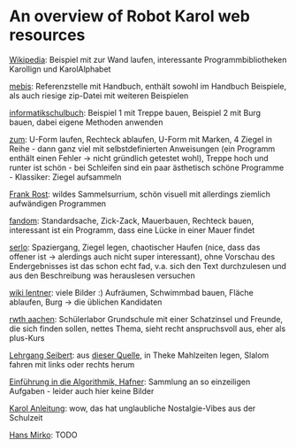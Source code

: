 # An overview of Robot Karol web resources

[Wikipedia](https://de.wikipedia.org/wiki/Robot_Karol): Beispiel mit zur Wand laufen, interessante Programmbibliotheken Karollign und KarolAlphabet

[mebis](https://mebis.bycs.de/beitrag/robot-karol): Referenzstelle mit Handbuch, enthält sowohl im Handbuch Beispiele, als auch riesige zip-Datei mit weiteren Beispielen

[informatikschulbuch](https://informatikschulbuch.de/jahrgangsstufe-7/beschreibung-von-ablaeufen-kapitel-3/): Beispiel 1 mit Treppe bauen, Beispiel 2 mit Burg bauen, dabei eigene Methoden anwenden

[zum](https://unterrichten.zum.de/wiki/Robot_Karol/Einf%C3%BChrung): U-Form laufen, Rechteck ablaufen, U-Form mit Marken, 4 Ziegel in Reihe - dann ganz viel mit selbstdefinierten Anweisungen (ein Programm enthält einen Fehler -> nicht gründlich getestet wohl), Treppe hoch und runter ist schön - bei Schleifen sind ein paar ästhetisch schöne Programme - Klassiker: Ziegel aufsammeln

[Frank Rost](http://informatik.rostfrank.de/info/lex05/karol_beispiele.html): wildes Sammelsurrium, schön visuell mit allerdings ziemlich aufwändigen Programmen

[fandom](https://javagymbayern.fandom.com/de/wiki/Robot_Karol): Standardsache, Zick-Zack, Mauerbauen, Rechteck bauen, interessant ist ein Programm, dass eine Lücke in einer Mauer findet

[serlo](https://de.serlo.org/informatik/70053/robot-karol): Spaziergang, Ziegel legen, chaotischer Haufen (nice, dass das offener ist -> alerdings auch nicht super interessant), ohne Vorschau des Endergebnisses ist das schon echt fad, v.a. sich den Text durchzulesen und aus den Beschreibung was herauslesen versuchen

[wiki lentner](https://mint.lentner.net/index.php?title=Robot_Karol): viele Bilder :) Aufräumen, Schwimmbad bauen, Fläche ablaufen, Burg -> die üblichen Kandidaten

[rwth aachen](https://schuelerlabor.informatik.rwth-aachen.de/index.php/module/robot-karol): Schülerlabor Grundschule mit einer Schatzinsel und Freunde, die sich finden sollen, nettes Thema, sieht recht anspruchsvoll aus, eher als plus-Kurs

[Lehrgang Seibert](https://docplayer.org/38063777-Robot-karol-ein-lehrgang.html): aus [dieser Quelle](https://fachlehrerseite.de/viewtopic.php?p=18003&hilit=robot+karol#p18003), in Theke Mahlzeiten legen, Slalom fahren mit links oder rechts herum

[Einführung in die Algorithmik, Hafner](https://docplayer.org/50498488-5-einfuehrung-in-die-algorithmik.html): Sammlung an so einzeiligen Aufgaben - leider auch hier keine Bilder

[Karol Anleitung](https://docplayer.org/51678183-Robot-karol-eine-programmiersprache-fuer-schuelerinnen-und-schueler.html): wow, das hat unglaubliche Nostalgie-Vibes aus der Schulzeit

[Hans Mirko](https://www.mirko-hans.de/info/kl_9_10/kl_9_10.htm): TODO
